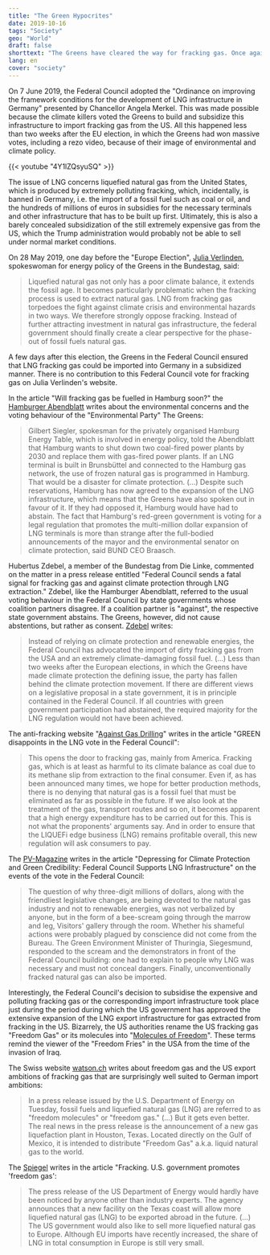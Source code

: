 ```yaml
---
title: "The Green Hypocrites"
date: 2019-10-16
tags: "Society"
geo: "World"
draft: false
shorttext: "The Greens have cleared the way for fracking gas. Once again, the party is proving to be a climate killer!"
lang: en
cover: "society"
---
```


On 7 June 2019, the Federal Council adopted the "Ordinance on improving the framework conditions for the development of LNG infrastructure in Germany" presented by Chancellor Angela Merkel. This was made possible because the climate killers voted the Greens to build and subsidize this infrastructure to import fracking gas from the US. All this happened less than two weeks after the EU election, in which the Greens had won massive votes, including a rezo video, because of their image of environmental and climate policy.

{{< youtube "4Y1lZQsyuSQ" >}}

The issue of LNG concerns liquefied natural gas from the United States, which is produced by extremely polluting fracking, which, incidentally, is banned in Germany, i.e. the import of a fossil fuel such as coal or oil, and the hundreds of millions of euros in subsidies for the necessary terminals and other infrastructure that has to be built up first. Ultimately, this is also a barely concealed subsidization of the still extremely expensive gas from the US, which the Trump administration would probably not be able to sell under normal market conditions.

On 28 May 2019, one day before the "Europe Election", [Julia Verlinden](https://julia-verlinden.de/detail/article/lng_verlaengert_das_fossile_zeitalter/ "LNG verlängert das fossile Zeitalter"), spokeswoman for energy policy of the Greens in the Bundestag, said:

> Liquefied natural gas not only has a poor climate balance, it extends the fossil age. It becomes particularly problematic when the fracking process is used to extract natural gas. LNG from fracking gas torpedoes the fight against climate crisis and environmental hazards in two ways. We therefore strongly oppose fracking. Instead of further attracting investment in natural gas infrastructure, the federal government should finally create a clear perspective for the phase-out of fossil fuels natural gas.

A few days after this election, the Greens in the Federal Council ensured that LNG fracking gas could be imported into Germany in a subsidized manner. There is no contribution to this Federal Council vote for fracking gas on Julia Verlinden's website.

In the article "Will fracking gas be fuelled in Hamburg soon?" the [Hamburger Abendblatt](https://www.abendblatt.de/hamburg/article226242161/Wird-in-Hamburg-bald-Fracking-Gas-getankt.html "Wird in Hamburg bald Fracking-Gas getankt?") writes about the environmental concerns and the voting behaviour of the "Environmental Party" The Greens:

> Gilbert Siegler, spokesman for the privately organised Hamburg Energy Table, which is involved in energy policy, told the Abendblatt that Hamburg wants to shut down two coal-fired power plants by 2030 and replace them with gas-fired power plants. If an LNG terminal is built in Brunsbüttel and connected to the Hamburg gas network, the use of frozen natural gas is programmed in Hamburg. That would be a disaster for climate protection. (...) Despite such reservations, Hamburg has now agreed to the expansion of the LNG infrastructure, which means that the Greens have also spoken out in favour of it. If they had opposed it, Hamburg would have had to abstain. The fact that Hamburg's red-green government is voting for a legal regulation that promotes the multi-million dollar expansion of LNG terminals is more than strange after the full-bodied announcements of the mayor and the environmental senator on climate protection, said BUND CEO Braasch.

Hubertus Zdebel, a member of the Bundestag from Die Linke, commented on the matter in a press release entitled "Federal Council sends a fatal signal for fracking gas and against climate protection through LNG extraction." Zdebel, like the Hamburger Abendblatt, referred to the usual voting behaviour in the Federal Council by state governments whose coalition partners disagree. If a coalition partner is "against", the respective state government abstains. The Greens, however, did not cause abstentions, but rather as consent. [Zdebel](http://www.hubertus-zdebel.de/bundesrat-setzt-durch-lng-foerderung-fatales-signal-fuer-fracking-gas-und-gegen-klimaschutz/ "Bundesrat setzt durch LNG-Förderung fatales Signal für Fracking-Gas und gegen Klimaschutz") writes:

> Instead of relying on climate protection and renewable energies, the Federal Council has advocated the import of dirty fracking gas from the USA and an extremely climate-damaging fossil fuel. (...) Less than two weeks after the European elections, in which the Greens have made climate protection the defining issue, the party has fallen behind the climate protection movement. If there are different views on a legislative proposal in a state government, it is in principle contained in the Federal Council. If all countries with green government participation had abstained, the required majority for the LNG regulation would not have been achieved.

The anti-fracking website "[Against Gas Drilling](http://www.gegen-gasbohren.de/2019/06/11/gruene-enttaeuschen-bei-der-lng-abstimmung-im-bundesrat/ "GRÜNE enttäuschen bei der LNG-Abstimmung im Bundesrat")" writes in the article "GREEN disappoints in the LNG vote in the Federal Council":

> This opens the door to fracking gas, mainly from America. Fracking gas, which is at least as harmful to its climate balance as coal due to its methane slip from extraction to the final consumer. Even if, as has been announced many times, we hope for better production methods, there is no denying that natural gas is a fossil fuel that must be eliminated as far as possible in the future. If we also look at the treatment of the gas, transport routes and so on, it becomes apparent that a high energy expenditure has to be carried out for this. This is not what the proponents' arguments say. And in order to ensure that the LIQUEFi edge business (LNG) remains profitable overall, this new regulation will ask consumers to pay.

The [PV-Magazine](https://www.pv-magazine.de/2019/06/11/niederschmetternd-fuer-klimaschutz-und-gruene-glaubwuerdigkeit-bundesrat-befuerwortet-lng-infrastruktur/ "Niederschmetternd für Klimaschutz und Grüne Glaubwürdigkeit: Bundesrat befürwortet LNG-Infrastruktur") writes in the article "Depressing for Climate Protection and Green Credibility: Federal Council Supports LNG Infrastructure" on the events of the vote in the Federal Council: 

> The question of why three-digit millions of dollars, along with the friendliest legislative changes, are being devoted to the natural gas industry and not to renewable energies, was not verbalized by anyone, but in the form of a bee-scream going through the marrow and leg, Visitors' gallery through the room. Whether his shameful actions were probably plagued by conscience did not come from the Bureau. The Green Environment Minister of Thuringia, Siegesmund, responded to the scream and the demonstrators in front of the Federal Council building: one had to explain to people why LNG was necessary and must not conceal dangers. Finally, unconventionally fracked natural gas can also be imported.

Interestingly, the Federal Council's decision to subsidise the expensive and polluting fracking gas or the corresponding import infrastructure took place just during the period during which the US government has approved the extensive expansion of the LNG export infrastructure for gas extracted from fracking in the US. Bizarrely, the US authorities rename the US fracking gas "Freedom Gas" or its molecules into "[Molecules of Freedom](https://www.sciencealert.com/us-department-of-energy-is-now-referring-to-natural-gas-as-freedom-gas "Natural Gas Is Now Being Referred to as 'Freedom Gas' by The US Department of Energy")". These terms remind the viewer of the "Freedom Fries" in the USA from the time of the invasion of Iraq.

The Swiss website [watson.ch](https://www.watson.ch/international/usa/639188222-die-trump-regierung-hat-erdgas-umbenannt-es-heisst-jetzt-freedom-gas "Trump-Regierung nennt Erdgas jetzt 'Freiheits-Gas' – wir hätten da noch ein paar Ideen") writes about freedom gas and the US export ambitions of fracking gas that are surprisingly well suited to German import ambitions:

> In a press release issued by the U.S. Department of Energy on Tuesday, fossil fuels and liquefied natural gas (LNG) are referred to as "freedom molecules" or "freedom gas." (...) But it gets even better. The real news in the press release is the announcement of a new gas liquefaction plant in Houston, Texas. Located directly on the Gulf of Mexico, it is intended to distribute "Freedom Gas" a.k.a. liquid natural gas to the world.

The [Spiegel](https://www.spiegel.de/wirtschaft/unternehmen/fracking-gas-us-regierung-wirbt-fuer-freiheitsgas-a-1270061.html "US-Regierung wirbt für 'Freiheitsgas'") writes in the article "Fracking. U.S. government promotes 'freedom gas':

> The press release of the US Department of Energy would hardly have been noticed by anyone other than industry experts. The agency announces that a new facility on the Texas coast will allow more liquefied natural gas (LNG) to be exported abroad in the future. (...) The US government would also like to sell more liquefied natural gas to Europe. Although EU imports have recently increased, the share of LNG in total consumption in Europe is still very small.

